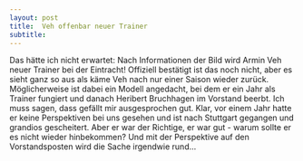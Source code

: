```yaml
---
layout: post
title:  Veh offenbar neuer Trainer
subtitle:  
---
```


Das hätte ich nicht erwartet: Nach Informationen der Bild wird Armin Veh neuer Trainer bei der Eintracht! Offiziell bestätigt ist das noch nicht, aber es sieht ganz so aus als käme Veh nach nur einer Saison wieder zurück. Möglicherweise ist dabei ein Modell angedacht, bei dem er ein Jahr als Trainer fungiert und danach Heribert Bruchhagen im Vorstand beerbt. Ich muss sagen, dass gefällt mir ausgesprochen gut. Klar, vor einem Jahr hatte er keine Perspektiven bei uns gesehen und ist nach Stuttgart gegangen und grandios gescheitert. Aber er war der Richtige, er war gut - warum sollte er es nicht wieder hinbekommen? Und mit der Perspektive auf den Vorstandsposten wird die Sache irgendwie rund...


